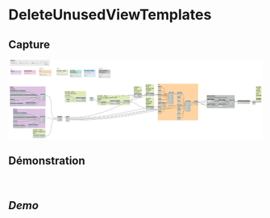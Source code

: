 # DeleteUnusedViewTemplates


## Capture
<img src="BIM1_DeleteUnusedViewTemplates.png" alt="BIM One Inc." /> 

## Démonstration



</br>

## *Demo*






